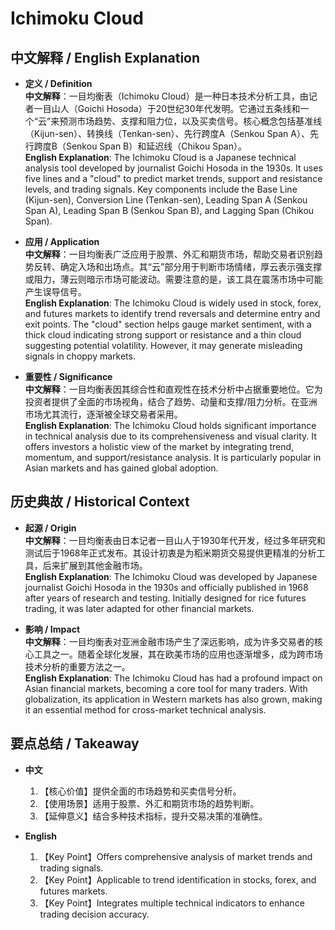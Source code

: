 # Ichimoku Cloud

## 中文解释 / English Explanation

* **定义 / Definition**  
  **中文解释**：一目均衡表（Ichimoku Cloud）是一种日本技术分析工具，由记者一目山人（Goichi Hosoda）于20世纪30年代发明。它通过五条线和一个“云”来预测市场趋势、支撑和阻力位，以及买卖信号。核心概念包括基准线（Kijun-sen）、转换线（Tenkan-sen）、先行跨度A（Senkou Span A）、先行跨度B（Senkou Span B）和延迟线（Chikou Span）。  
  **English Explanation**: The Ichimoku Cloud is a Japanese technical analysis tool developed by journalist Goichi Hosoda in the 1930s. It uses five lines and a "cloud" to predict market trends, support and resistance levels, and trading signals. Key components include the Base Line (Kijun-sen), Conversion Line (Tenkan-sen), Leading Span A (Senkou Span A), Leading Span B (Senkou Span B), and Lagging Span (Chikou Span).

* **应用 / Application**  
  **中文解释**：一目均衡表广泛应用于股票、外汇和期货市场，帮助交易者识别趋势反转、确定入场和出场点。其“云”部分用于判断市场情绪，厚云表示强支撑或阻力，薄云则暗示市场可能波动。需要注意的是，该工具在震荡市场中可能产生误导信号。  
  **English Explanation**: The Ichimoku Cloud is widely used in stock, forex, and futures markets to identify trend reversals and determine entry and exit points. The "cloud" section helps gauge market sentiment, with a thick cloud indicating strong support or resistance and a thin cloud suggesting potential volatility. However, it may generate misleading signals in choppy markets.

* **重要性 / Significance**  
  **中文解释**：一目均衡表因其综合性和直观性在技术分析中占据重要地位。它为投资者提供了全面的市场视角，结合了趋势、动量和支撑/阻力分析。在亚洲市场尤其流行，逐渐被全球交易者采用。  
  **English Explanation**: The Ichimoku Cloud holds significant importance in technical analysis due to its comprehensiveness and visual clarity. It offers investors a holistic view of the market by integrating trend, momentum, and support/resistance analysis. It is particularly popular in Asian markets and has gained global adoption.

## 历史典故 / Historical Context

* **起源 / Origin**  
  **中文解释**：一目均衡表由日本记者一目山人于1930年代开发，经过多年研究和测试后于1968年正式发布。其设计初衷是为稻米期货交易提供更精准的分析工具，后来扩展到其他金融市场。  
  **English Explanation**: The Ichimoku Cloud was developed by Japanese journalist Goichi Hosoda in the 1930s and officially published in 1968 after years of research and testing. Initially designed for rice futures trading, it was later adapted for other financial markets.

* **影响 / Impact**  
  **中文解释**：一目均衡表对亚洲金融市场产生了深远影响，成为许多交易者的核心工具之一。随着全球化发展，其在欧美市场的应用也逐渐增多，成为跨市场技术分析的重要方法之一。  
  **English Explanation**: The Ichimoku Cloud has had a profound impact on Asian financial markets, becoming a core tool for many traders. With globalization, its application in Western markets has also grown, making it an essential method for cross-market technical analysis.

## 要点总结 / Takeaway

* **中文**  
  1. 【核心价值】提供全面的市场趋势和买卖信号分析。
  2. 【使用场景】适用于股票、外汇和期货市场的趋势判断。
  3. 【延伸意义】结合多种技术指标，提升交易决策的准确性。

* **English**  
  1. 【Key Point】Offers comprehensive analysis of market trends and trading signals.
  2. 【Key Point】Applicable to trend identification in stocks, forex, and futures markets.
  3. 【Key Point】Integrates multiple technical indicators to enhance trading decision accuracy.